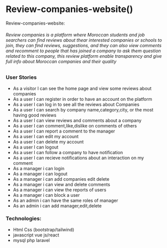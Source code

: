 # Review-companies-website()
Review-companies-website:
  
<h6>Review companies is a platform where Moroccan students and job searchers can find reviews about thear interested companies or schools to join, they can find reviews, suggestions, and they can also view comments and recomment to people that has joined a company to ask them question related to this company, this review platform enable transparency and give full info about Moroccan companies and their quality</h6>

<h3>User Stories</h3>
<ul>
  <li> As a visitor I can see the home page and view some reviews about companies</li>
  <li> As a user I can register in order to have an account on the platform</li>
  <li> As a user I can log in to see all the reviews about Companies </li>
  <li> As a user I can search by company name,category,city, or the most having good reviews</li>
  <li> As a user I can view reviews and comments about a company </li>
  <li> As a user I can comment,like,dislike on comments of others</li>
  <li> As a user I can report a comment to the manager</li>
  <li> As a user I can edit my account </li>
  <li> As a user I can delete my account </li>
  <li> As a user I can logout </li>
  <li> As a user I can follow a company to have notification </li>
  <li> As a user I can recieve notifications about an interaction on my comment</li>
  <li> As a manager i can login</li>
  <li> As a manager i can logout</li>
  <li> As a manager i can add companies edit delete</li>
  <li> As a manager i can view and delete comments</li>
  <li> As a manager i can view the reports of users</li>
  <li> As a manager i can block a user</li>
  <li> As an admin i can have the same roles of manager</li>
  <li> As an admin i can add manager,edit,delete</li>
</ul>

<h3>Technologies:</h3>
<ul>
  <li> Html Css (bootstrap/tailwind)</li>
  <li> javascript vue js/react</li>
  <li> mysql php laravel</li>
</ul>


